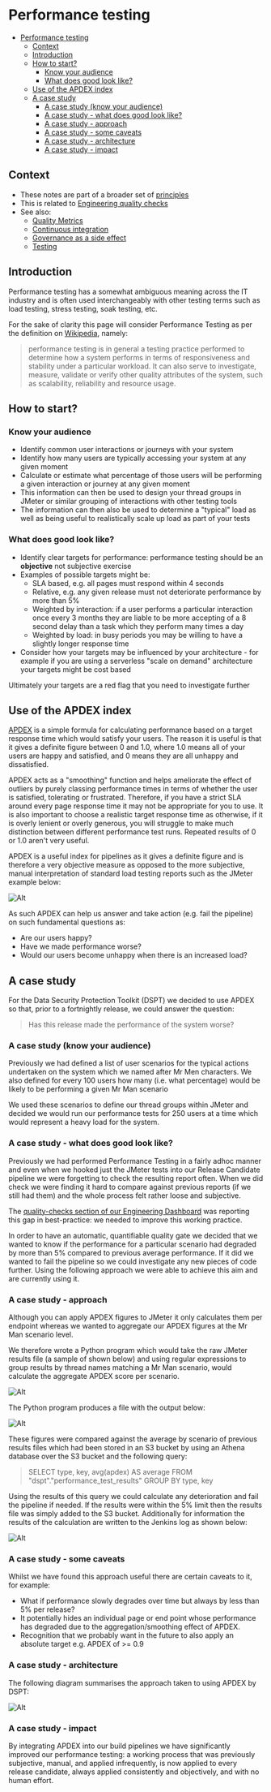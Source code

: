 # Performance testing

- [Performance testing](#performance-testing)
  - [Context](#context)
  - [Introduction](#introduction)
  - [How to start?](#how-to-start)
    - [Know your audience](#know-your-audience)
    - [What does good look like?](#what-does-good-look-like)
  - [Use of the APDEX index](#use-of-the-apdex-index)
  - [A case study](#a-case-study)
    - [A case study (know your audience)](#a-case-study-know-your-audience)
    - [A case study - what does good look like?](#a-case-study---what-does-good-look-like)
    - [A case study - approach](#a-case-study---approach)
    - [A case study - some caveats](#a-case-study---some-caveats)
    - [A case study - architecture](#a-case-study---architecture)
    - [A case study - impact](#a-case-study---impact)

## Context

- These notes are part of a broader set of [principles](../principles.md)
- This is related to [Engineering quality checks](../quality-checks.md)
- See also:
  - [Quality Metrics](../quality-checks.md)
  - [Continuous integration](continuous-integration.md)
  - [Governance as a side effect](../patterns/governance-side-effect.md)
  - [Testing](testing.md)

## Introduction

Performance testing has a somewhat ambiguous meaning across the IT industry and is often used interchangeably with other testing terms such as load testing, stress testing, soak testing, etc.

For the sake of clarity this page will consider Performance Testing as per the definition on [Wikipedia](https://en.wikipedia.org/wiki/Software_performance_testing), namely:

> performance testing is in general a testing practice performed to determine how a system performs in terms of responsiveness and stability under a particular workload. It can also serve to investigate, measure, validate or verify other quality attributes of the system, such as scalability, reliability and resource usage.

## How to start?

### Know your audience

- Identify common user interactions or journeys with your system
- Identify how many users are typically accessing your system at any given moment
- Calculate or estimate what percentage of those users will be performing a given interaction or journey at any given moment
- This information can then be used to design your thread groups in JMeter or similar grouping of interactions with other testing tools
- The information can then also be used to determine a "typical" load as well as being useful to realistically scale up load as part of your tests

### What does good look like?

- Identify clear targets for performance: performance testing should be an **objective** not subjective exercise
- Examples of possible targets might be:
  - SLA based, e.g. all pages must respond within 4 seconds
  - Relative, e.g. any given release must not deteriorate performance by more than 5%
  - Weighted by interaction: if a user performs a particular interaction once every 3 months they are liable to be more accepting of a 8 second delay than a task which they perform many times a day
  - Weighted by load: in busy periods you may be willing to have a slightly longer response time
- Consider how your targets may be influenced by your architecture - for example if you are using a serverless "scale on demand" architecture your targets might be cost based

Ultimately your targets are a red flag that you need to investigate further

## Use of the APDEX index

[APDEX](https://en.wikipedia.org/wiki/Apdex) is a simple formula for calculating performance based on a target response time which would satisfy your users.  The reason it is useful is that it gives a definite figure between 0 and 1.0, where 1.0 means all of your users are happy and satisfied, and 0 means they are all unhappy and dissatisfied.

APDEX acts as a "smoothing" function and helps ameliorate the effect of outliers by purely classing performance times in terms of whether the user is satisfied, tolerating or frustrated.  Therefore, if you have a strict SLA around every page response time it may not be appropriate for you to use.  It is also important to choose a realistic target response time as otherwise, if it is overly lenient or overly generous, you will struggle to make much distinction between different performance test runs.  Repeated results of 0 or 1.0 aren't very useful.

APDEX is a useful index for pipelines as it gives a definite figure and is therefore a very objective measure as opposed to the more subjective, manual interpretation of standard load testing reports such as the JMeter example below:

![Alt](./images/jmeter-report-sample.png "Sample JMeter Report")

As such APDEX can help us answer and take action (e.g. fail the pipeline) on such fundamental questions as:

- Are our users happy?
- Have we made performance worse?
- Would our users become unhappy when there is an increased load?

## A case study

For the Data Security Protection Toolkit (DSPT) we decided to use APDEX so that, prior to a fortnightly release, we could answer the question:

> Has this release made the performance of the system worse?

### A case study (know your audience)

Previously we had defined a list of user scenarios for the typical actions undertaken on the system which we named after Mr Men characters.  We also defined for every 100 users how many (i.e. what percentage) would be likely to be performing a given Mr Man scenario

We used these scenarios to define our thread groups within JMeter and decided we would run our performance tests for 250 users at a time which would represent a heavy load for the system.

### A case study - what does good look like?

Previously we had performed Performance Testing in a fairly adhoc manner and even when we hooked just the JMeter tests into our Release Candidate pipeline we were forgetting to check the resulting report often.  When we did check we were finding it hard to compare against previous reports (if we still had them) and the whole process felt rather loose and subjective.

The [quality-checks section of our Engineering Dashboard](../quality-checks.md) was reporting this gap in best-practice: we needed to improve this working practice.

In order to have an automatic, quantifiable quality gate we decided that we wanted to know if the performance for a particular scenario had degraded by more than 5% compared to previous average performance.  If it did we wanted to fail the pipeline so we could investigate any new pieces of code further.  Using the following approach we were able to achieve this aim and are currently using it.

### A case study - approach

Although you can apply APDEX figures to JMeter it only calculates them per endpoint whereas we wanted to aggregate our APDEX figures at the Mr Man scenario level.

We therefore wrote a Python program which would take the raw JMeter results file (a sample of shown below) and using regular expressions to group results by thread names matching a Mr Man scenario, would calculate the aggregate APDEX score per scenario.

![Alt](./case-studies/performance-dspt/images/jmeter-output.png "Sample of raw JMeter result file")

The Python program produces a file with the output below:

![Alt](./case-studies/performance-dspt/images/aggregated-apdex-scores.png "Aggregated APDEX results file")

These figures were compared against the average by scenario of previous results files which had been stored in an S3 bucket by using an Athena database over the S3 bucket and the following query:

> SELECT type, key, avg(apdex) AS average FROM "dspt"."performance_test_results" GROUP BY type, key

Using the results of this query we could calculate any deterioration and fail the pipeline if needed.  If the results were within the 5% limit then the results file was simply added to the S3 bucket.  Additionally for information the results of the calculation are written to the Jenkins log as shown below:

![Alt](./case-studies/performance-dspt/images/degradation-output.png "Degradation result in Jenkins log")

### A case study - some caveats

Whilst we have found this approach useful there are certain caveats to it, for example:

- What if performance slowly degrades over time but always by less than 5% per release?
- It potentially hides an individual page or end point whose performance has degraded due to the aggregation/smoothing effect of APDEX.
- Recognition that we probably want in the future to also apply an absolute target e.g. APDEX of >= 0.9

### A case study - architecture

The following diagram summarises the approach taken to using APDEX by DSPT:

![Alt](./case-studies/performance-dspt/images/architecture.png "DSPT Performance test architecture")

### A case study - impact

By integrating APDEX into our build pipelines we have significantly improved our performance testing: a working process that was previously subjective, manual, and  applied infrequently, is now applied to every release candidate, always applied consistently and objectively, and with no human effort.
